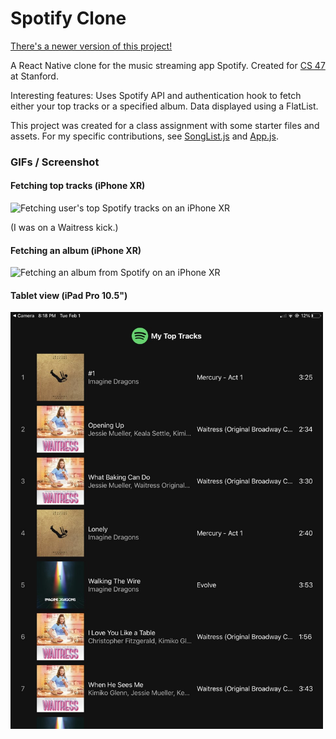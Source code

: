 # Spotify Clone
 [There's a newer version of this project!](https://github.com/kylenguyen7/spotify-clone-2.0)
 
 A React Native clone for the music streaming app Spotify. Created for [CS 47](https://web.stanford.edu/class/cs47/) at Stanford.

Interesting features: Uses Spotify API and authentication hook to fetch either your top tracks or a specified album. Data displayed using a FlatList.

This project was created for a class assignment with some starter files and assets. For my specific contributions, see <a href="https://github.com/kylenguyen7/spotify-clone/blob/main/components/SongList.js" target="_blank">SongList.js</a> and <a href="https://github.com/kylenguyen7/spotify-clone/blob/main/App.js" target="_blank">App.js</a>.

### GIFs / Screenshot
#### Fetching top tracks (iPhone XR)
<img src="https://github.com/kylenguyen7/spotify-clone/blob/main/gifs/top-tracks.gif" alt="Fetching user's top Spotify tracks on an iPhone XR" width="300">
<p>(I was on a Waitress kick.)</p>

#### Fetching an album (iPhone XR)
<img src="https://github.com/kylenguyen7/spotify-clone/blob/main/gifs/album.gif" alt="Fetching an album from Spotify on an iPhone XR" width="300">

#### Tablet view (iPad Pro 10.5")
<img src="https://github.com/kylenguyen7/spotify-clone/blob/main/gifs/ipad-view.jpg" alt="Top tracks displayed on an iPad Pro 10.5" width="500">
